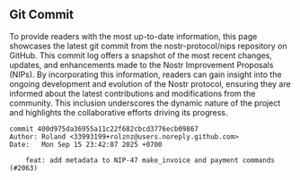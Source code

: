 ## Git Commit
To provide readers with the most up-to-date information, this page showcases the latest git commit from the nostr-protocol/nips repository on GitHub. This commit log offers a snapshot of the most recent changes, updates, and enhancements made to the Nostr Improvement Proposals (NIPs). By incorporating this information, readers can gain insight into the ongoing development and evolution of the Nostr protocol, ensuring they are informed about the latest contributions and modifications from the community. This inclusion underscores the dynamic nature of the project and highlights the collaborative efforts driving its progress.

```shell
commit 400d975da36955a11c22f682cbcd3776ecb09867
Author: Roland <33993199+rolznz@users.noreply.github.com>
Date:   Mon Sep 15 23:42:07 2025 +0700

    feat: add metadata to NIP-47 make_invoice and payment commands (#2063)
```
